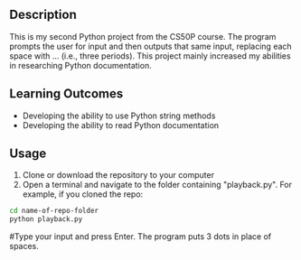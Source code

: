 ## Description
This is my second Python project from the CS50P course. The program prompts the user for input and then outputs that same input, replacing each space with ... (i.e., three periods). This project mainly increased my abilities in researching Python documentation.

## Learning Outcomes
- Developing the ability to use Python string methods
- Developing the ability to read Python documentation

## Usage
1. Clone or download the repository to your computer
2. Open a terminal and navigate to the folder containing "playback.py". For example, if you cloned the repo:
```bash
cd name-of-repo-folder
python playback.py
```

#Type your input and press Enter. The program puts 3 dots in place of spaces.